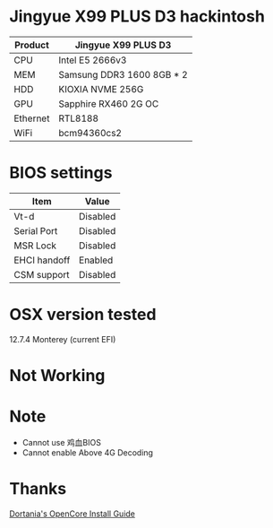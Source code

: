 # Jingyue X99 PLUS D3 hackintosh

| Product  | Jingyue X99 PLUS D3       |
| -------- | ------------------------- |
| CPU      | Intel E5 2666v3           |
| MEM      | Samsung DDR3 1600 8GB * 2 |
| HDD      | KIOXIA NVME 256G          |
| GPU      | Sapphire RX460 2G OC      |
| Ethernet | RTL8188                   |
| WiFi     | bcm94360cs2               |

# BIOS settings
| Item              | Value      |
| ----------------- | -----------|
| Vt-d              | Disabled   |
| Serial Port       | Disabled   |
| MSR Lock          | Disabled   |
| EHCI handoff      | Enabled    |
| CSM support       | Disabled   |

# OSX version tested
12.7.4 Monterey (current EFI)

# Not Working

# Note
* Cannot use 鸡血BIOS
* Cannot enable Above 4G Decoding

# Thanks
[Dortania's OpenCore Install Guide](https://dortania.github.io/OpenCore-Install-Guide/)